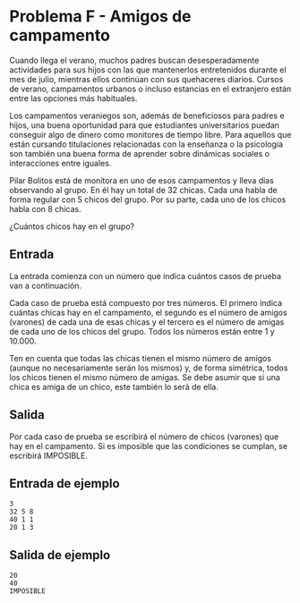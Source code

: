 # Problema F - Amigos de campamento
Cuando llega el verano, muchos padres buscan desesperadamente actividades para
sus hijos con las que mantenerlos entretenidos durante el mes de julio,
mientras ellos continúan con sus quehaceres diarios. Cursos de verano,
campamentos urbanos o incluso estancias en el extranjero están entre las
opciones más habituales.

Los campamentos veraniegos son, además de beneficiosos para padres e hijos, una
buena oportunidad para que estudiantes universitarios puedan conseguir algo de
dinero como monitores de tiempo libre. Para aquellos que están cursando
titulaciones relacionadas con la enseñanza o la psicología son también una
buena forma de aprender sobre dinámicas sociales o interacciones entre iguales.

Pilar Bolitos está de monitora en uno de esos campamentos y lleva días
observando al grupo. En él hay un total de 32 chicas. Cada una habla de forma
regular con 5 chicos del grupo. Por su parte, cada uno de los chicos habla con
8 chicas.

¿Cuántos chicos hay en el grupo?

## Entrada
La entrada comienza con un número que indica cuántos casos de prueba van a
continuación.

Cada caso de prueba está compuesto por tres números. El primero indica cuántas
chicas hay en el campamento, el segundo es el número de amigos (varones) de
cada una de esas chicas y el tercero es el número de amigas de cada uno de los
chicos del grupo. Todos los números están entre 1 y 10.000.

Ten en cuenta que todas las chicas tienen el mismo número de amigos (aunque no
necesariamente serán los mismos) y, de forma simétrica, todos los chicos tienen
el mismo número de amigas. Se debe asumir que si una chica es amiga de un
chico, este también lo será de ella.

## Salida
Por cada caso de prueba se escribirá el número de chicos (varones) que hay en
el campamento. Si es imposible que las condiciones se cumplan, se escribirá
IMPOSIBLE.

## Entrada de ejemplo
```
3
32 5 8
40 1 1
20 1 3
```

## Salida de ejemplo
```
20
40
IMPOSIBLE
```
